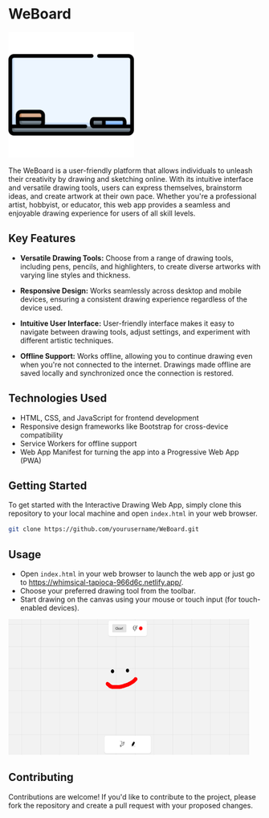 # WeBoard
<img src="WeBoard/whiteboard.png" alt="Description" width="250" height="250">

The WeBoard is a user-friendly platform that allows individuals to unleash their creativity by drawing and sketching online. With its intuitive interface and versatile drawing tools, users can express themselves, brainstorm ideas, and create artwork at their own pace. Whether you're a professional artist, hobbyist, or educator, this web app provides a seamless and enjoyable drawing experience for users of all skill levels.

## Key Features

- **Versatile Drawing Tools:** Choose from a range of drawing tools, including pens, pencils, and highlighters, to create diverse artworks with varying line styles and thickness.

- **Responsive Design:** Works seamlessly across desktop and mobile devices, ensuring a consistent drawing experience regardless of the device used.

- **Intuitive User Interface:** User-friendly interface makes it easy to navigate between drawing tools, adjust settings, and experiment with different artistic techniques.

- **Offline Support:** Works offline, allowing you to continue drawing even when you're not connected to the internet. Drawings made offline are saved locally and synchronized once the connection is restored.

## Technologies Used

- HTML, CSS, and JavaScript for frontend development
- Responsive design frameworks like Bootstrap for cross-device compatibility
- Service Workers for offline support
- Web App Manifest for turning the app into a Progressive Web App (PWA)

## Getting Started

To get started with the Interactive Drawing Web App, simply clone this repository to your local machine and open `index.html` in your web browser.

```bash
git clone https://github.com/yourusername/WeBoard.git
```

## Usage

- Open `index.html` in your web browser to launch the web app or just go to https://whimsical-tapioca-966d6c.netlify.app/.
- Choose your preferred drawing tool from the toolbar.
- Start drawing on the canvas using your mouse or touch input (for touch-enabled devices).

<img src="SS.png" alt="Description" width="480" height="270">

## Contributing

Contributions are welcome! If you'd like to contribute to the project, please fork the repository and create a pull request with your proposed changes.
